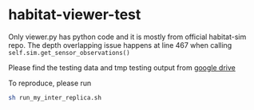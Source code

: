 # habitat-viewer-test
Only viewer.py has python code and it is mostly from official habitat-sim repo. The depth overlapping issue happens at line 467 when calling ```self.sim.get_sensor_observations()```

Please find the testing data and tmp testing output from [google drive](https://drive.google.com/file/d/1eLMQZ5wclMkq2EUvMSpzJkVzSMmFoKQN/view?usp=sharing)

To reproduce, please run

```bash
sh run_my_inter_replica.sh
```
